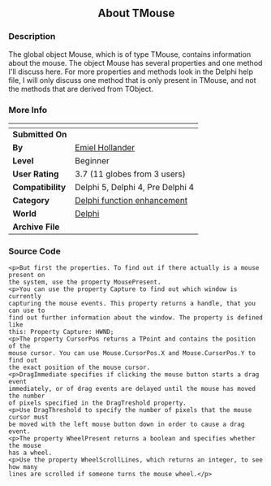 ﻿<div align="center">

## About TMouse


</div>

### Description

The global object Mouse, which is of type TMouse, contains information about the mouse. The object Mouse has several properties and one method I'll discuss here. For more properties and methods look in the Delphi help file, I will only discuss one method that is only present in TMouse, and not the methods that are derived from TObject.
 
### More Info
 


<span>             |<span>
---                |---
**Submitted On**   |
**By**             |[Emiel Hollander](https://github.com/Planet-Source-Code/PSCIndex/blob/master/ByAuthor/emiel-hollander.md)
**Level**          |Beginner
**User Rating**    |3.7 (11 globes from 3 users)
**Compatibility**  |Delphi 5, Delphi 4, Pre Delphi 4
**Category**       |[Delphi function enhancement](https://github.com/Planet-Source-Code/PSCIndex/blob/master/ByCategory/delphi-function-enhancement__7-25.md)
**World**          |[Delphi](https://github.com/Planet-Source-Code/PSCIndex/blob/master/ByWorld/delphi.md)
**Archive File**   |[](https://github.com/Planet-Source-Code/emiel-hollander-about-tmouse__7-56/archive/master.zip)





### Source Code

```
<p>But first the properties. To find out if there actually is a mouse present on
the system, use the property MousePresent.
<p>You can use the property Capture to find out which window is currently
capturing the mouse events. This property returns a handle, that you can use to
find out further information about the window. The property is defined like
this: Property Capture: HWND;
<p>The property CursorPos returns a TPoint and contains the position of the
mouse cursor. You can use Mouse.CursorPos.X and Mouse.CursorPos.Y to find out
the exact position of the mouse cursor.
<p>DragImmediate specifies if clicking the mouse button starts a drag event
immediately, or of drag events are delayed until the mouse has moved the number
of pixels specified in the DragTreshold property.
<p>Use DragThreshold to specify the number of pixels that the mouse cursor must
be moved with the left mouse button down in order to cause a drag event.
<p>The property WheelPresent returns a boolean and specifies whether the mouse
has a wheel.
<p>Use the property WheelScrollLines, which returns an integer, to see how many
lines are scrolled if someone turns the mouse wheel.</p>
```

